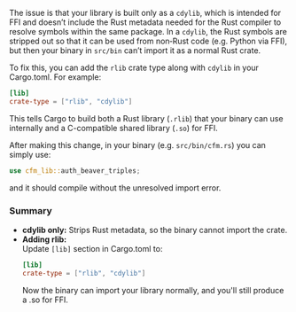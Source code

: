 The issue is that your library is built only as a `cdylib`, which is intended for FFI and doesn’t include the Rust metadata needed for the Rust compiler to resolve symbols within the same package. In a `cdylib`, the Rust symbols are stripped out so that it can be used from non‑Rust code (e.g. Python via FFI), but then your binary in `src/bin` can’t import it as a normal Rust crate.

To fix this, you can add the `rlib` crate type along with `cdylib` in your Cargo.toml. For example:

```toml
[lib]
crate-type = ["rlib", "cdylib"]
```

This tells Cargo to build both a Rust library (`.rlib`) that your binary can use internally and a C-compatible shared library (`.so`) for FFI.

After making this change, in your binary (e.g. `src/bin/cfm.rs`) you can simply use:

```rust
use cfm_lib::auth_beaver_triples;
```

and it should compile without the unresolved import error.

### Summary

- **cdylib only:** Strips Rust metadata, so the binary cannot import the crate.
- **Adding rlib:**  
  Update `[lib]` section in Cargo.toml to:
  ```toml
  [lib]
  crate-type = ["rlib", "cdylib"]
  ```
  Now the binary can import your library normally, and you'll still produce a .so for FFI.